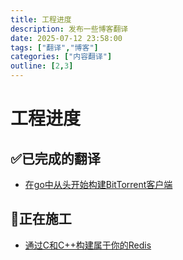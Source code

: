 ```yaml
---
title: 工程进度
description: 发布一些博客翻译
date: 2025-07-12 23:58:00
tags: ["翻译","博客"]
categories: ["内容翻译"]
outline: [2,3]
---
```


# 工程进度

## ✅已完成的翻译

- [在go中从头开始构建BitTorrent客户端](在go中从头开始构建BitTorrent客户端.md)

## 🚧正在施工

- [通过C和C++构建属于你的Redis](./通过C和C++手把手构建属于你的Redis/index.md)
